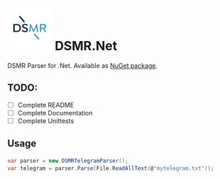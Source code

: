 # <img src="https://raw.githubusercontent.com/RobThree/DSMR.Net/main/DSMRParser/dsmr_logo.png" alt="Logo" width="100" height="100"> DSMR.Net
DSMR Parser for .Net. Available as [NuGet package](https://www.nuget.org/packages/DSMRParser.Net).

## TODO:

* [ ] Complete README
* [ ] Complete Documentation
* [ ] Complete Unittests

## Usage

```c#
var parser = new DSMRTelegramParser();
var telegram = parser.Parse(File.ReadAllText(@"mytelegram.txt"));
```
